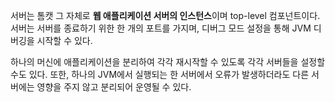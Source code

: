 서버는 톰캣 그 자체로 **웹 애플리케이션 서버의 인스턴스**이며 top-level 컴포넌트이다.
서버는 서버를 종료하기 위한 한 개의 포트를 가지며, 디버그 모드 설정을 통해 JVM 디버깅을 시작할 수 있다.

하나의 머신에 애플리케이션을 분리하여 각각 재시작할 수 있도록 각각 서버들을 설정할 수도 있다. 또한, 하나의 JVM에서 실행되는 한 서버에서 오류가 발생하더라도 다른 서버에는 영향을 주지 않고 분리되어 운영될 수 있다.